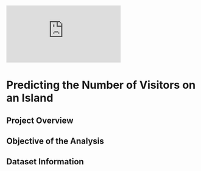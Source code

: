 ![image](https://github.com/AEEkong/GitHubtest/blob/main/-USDA%20Presentation.pdf)
# **Predicting the Number of Visitors on an Island**

## **Project Overview**

## **Objective of the Analysis**

## **Dataset Information**
